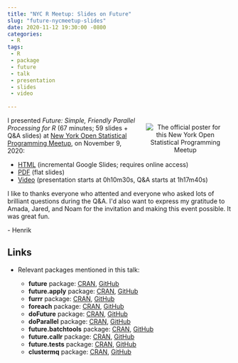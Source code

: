 ```yaml
---
title: "NYC R Meetup: Slides on Future"
slug: "future-nycmeetup-slides"
date: 2020-11-12 19:30:00 -0800
categories:
 - R
tags:
 - R
 - package
 - future
 - talk
 - presentation
 - slides
 - video
 
---
```



<div style="width: 35%; margin: 2ex; float: right;"/>
 <center>
   <img src="/post/poster-for-nycmeetup2020-talk.png" alt="The official poster for this New York Open Statistical Programming Meetup"/>
 </center>
</div>


I presented _Future: Simple, Friendly Parallel Processing for R_ (67 minutes; 59 slides + Q&A slides) at [New York Open Statistical Programming Meetup](https://nyhackr.org/), on November 9, 2020:

* [HTML](https://docs.google.com/presentation/d/1E2Gcm33_uMrhQL7jLzodlMXUefnSshHUdYsoXWAkFYE/edit?usp=sharing) (incremental Google Slides; requires online access)
* [PDF](https://www.jottr.org/presentations/NYCMeetup2020/BengtssonH_20191109-futures-NYC.pdf) (flat slides)
* [Video](https://youtu.be/2ZlpFkFMy7E?t=630) (presentation starts at 0h10m30s, Q&A starts at 1h17m40s)

I like to thanks everyone who attented and everyone who asked lots of brilliant questions during the Q&A.  I'd also want to express my gratitude to Amada, Jared, and Noam for the invitation and making this event possible.  It was great fun.

\- Henrik


## Links

* Relevant packages mentioned in this talk:

  * **future** package: [CRAN](https://cran.r-project.org/package=future), [GitHub](https://github.com/HenrikBengtsson/future)
  * **future.apply** package: [CRAN](https://cran.r-project.org/package=future.apply), [GitHub](https://github.com/HenrikBengtsson/future.apply)
  * **furrr** package: [CRAN](https://cran.r-project.org/package=furrr), [GitHub](https://github.com/DavisVaughan/furrr)
  * **foreach** package: [CRAN](https://cran.r-project.org/package=foreach), [GitHub](https://github.com/RevolutionAnalytics/foreach)
  * **doFuture** package: [CRAN](https://cran.r-project.org/package=doFuture), [GitHub](https://github.com/HenrikBengtsson/doFuture)
  * **doParallel** package: [CRAN](https://cran.r-project.org/package=doParallel), [GitHub](https://github.com/RevolutionAnalytics/doParallel)
  * **future.batchtools** package: [CRAN](https://cran.r-project.org/package=future.batchtools), [GitHub](https://github.com/HenrikBengtsson/future.batchtools)
  * **future.callr** package: [CRAN](https://cran.r-project.org/package=future.callr), [GitHub](https://github.com/HenrikBengtsson/future.callr)
  * **future.tests** package: [CRAN](https://cran.r-project.org/package=future.tests), [GitHub](https://github.com/HenrikBengtsson/future.tests)
  * **clustermq** package: [CRAN](https://cran.r-project.org/package=clustermq), [GitHub](https://github.com/mschubert/clustermq)
